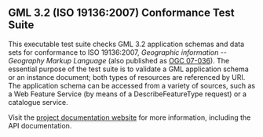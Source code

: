 ## GML 3.2 (ISO 19136:2007) Conformance Test Suite

This executable test suite checks GML 3.2 application schemas and data sets 
for conformance to ISO 19136:2007, _Geographic information -- Geography Markup 
Language_ (also published as [OGC 07-036](http://portal.opengeospatial.org/files/?artifact_id=20509)).
The essential purpose of the test suite is to validate a GML application schema 
or an instance document; both types of resources are referenced by URI. The 
application schema can be accessed from a variety of sources, such as a Web 
Feature Service (by means of a DescribeFeatureType request) or a catalogue 
service.

Visit the [project documentation website](http://opengeospatial.github.io/ets-gml32/) 
for more information, including the API documentation.
